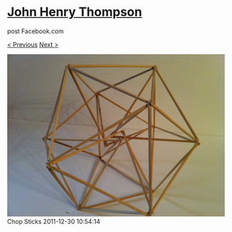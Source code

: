 # [John Henry Thompson](../README.md)
post Facebook.com

[< Previous](2011-12-30-8.md) [Next >](2011-12-29-1.md)

[![](../media/2011-12-30/Chop-Sticks-6.jpg)](../README.md)
Chop Sticks
2011-12-30 10:54:14